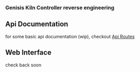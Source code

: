 ### Genisis Kiln Controller reverse engineering

## Api Documentation
for some basic api documentation (wip), checkout [Api Routes](api_routes.md)

## Web Interface
check back soon
